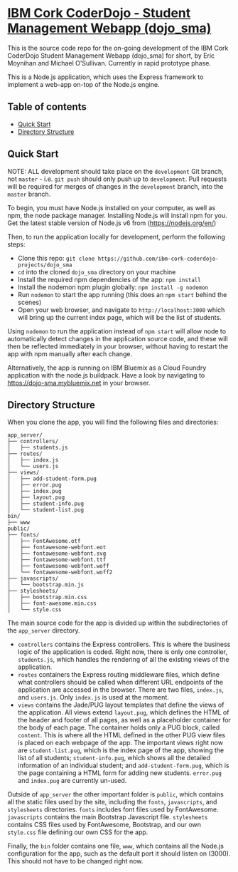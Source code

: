 # [IBM Cork CoderDojo - Student Management Webapp (dojo_sma)]()

This is the source code repo for the on-going development of the IBM Cork CoderDojo Student Management Webapp (dojo_sma) for short, by Eric Moynihan and Michael O'Sullivan. Currently in rapid prototype phase.

This is a Node.js application, which uses the Express framework to implement a web-app on-top of the Node.js engine.

## Table of contents

* [Quick Start](#quick-start)
* [Directory Structure](#directory-structure)


## Quick Start

NOTE: ALL development should take place on the `development` Git branch, not `master` - i.e. `git push` should only push up to `development`. Pull requests will be required for merges of changes in the `development` branch, into the `master` branch.

To begin, you must have Node.js installed on your computer, as well as npm, the node package manager. Installing Node.js will install npm for you. Get the latest stable version of Node.js v6 from (https://nodejs.org/en/)

Then, to run the application locally for development, perform the following steps:

* Clone this repo: `git clone https://github.com/ibm-cork-coderdojo-projects/dojo_sma`
* `cd` into the cloned `dojo_sma` directory on your machine
* Install the required npm dependencies of the app: `npm install`
* Install the nodemon npm plugin globally: `npm install -g nodemon`
* Run `nodemon` to start the app running (this does an `npm start` behind the scenes)
* Open your web browser, and navigate to `http://localhost:3000` which will bring up the current index page, which will be the list of students.

Using `nodemon` to run the application instead of `npm start` will allow node to automatically detect changes in the application source code, and these will then be reflected immediately in your browser, without having to restart the app with npm manually after each change.

Alternatively, the app is running on IBM Bluemix as a Cloud Foundry application with the node.js buildpack. Have a look by navigating to https://dojo-sma.mybluemix.net in your browser.

## Directory Structure

When you clone the app, you will find the following files and directories:

```
app_server/
├── controllers/
│   ├── students.js
├── routes/
│   ├── index.js
│   └── users.js
├── views/
│   ├── add-student-form.pug
│   ├── error.pug
│   ├── index.pug
│   ├── layout.pug
│   ├── student-info.pug
│   └── student-list.pug
bin/
├── www
public/
├── fonts/
│   ├── FontAwesome.otf
│   ├── fontawesome-webfont.eot
│   ├── fontawesome-webfont.svg
│   ├── fontawesome-webfont.ttf
│   ├── fontawesome-webfont.woff
│   └── fontawesome-webfont.woff2
├── javascripts/
│   └── bootstrap.min.js
├── stylesheets/
│   ├── bootstrap.min.css
│   ├── font-awesome.min.css
│   └── style.css
```

The main source code for the app is divided up within the subdirectories of the `app_server` directory.

* `controllers` contains the Express controllers. This is where the business logic of the application is coded. Right now, there is only one controller, `students.js`, which handles the rendering of all the existing views of the application.
* `routes` containers the Express routing middleware files, which define what controllers should be called when different URL endpoints of the application are accessed in the browser. There are two files, `index.js`, and `users.js`. Only `index.js` is used at the moment.
* `views` contains the Jade/PUG layout templates that define the views of the application. All views extend `layout.pug`, which defines the HTML of the header and footer of all pages, as well as a placeholder container for the body of each page. The container holds only a PUG block, called `content`. This is where all the HTML defined in the other PUG view files is placed on each webpage of the app. The important views right now are `student-list.pug`, which is the index page of the app, showing the list of all students; `student-info.pug`, which shows all the detailed information of an individual student; and `add-student-form.pug`, which is the page containing a HTML form for adding new students. `error.pug` and `index.pug` are currently un-used.

Outside of `app_server` the other important folder is `public`, which contains all the static files used by the site, including the `fonts`, `javascripts`, and `stylesheets` directories. `fonts` includes font files used by FontAwesome. `javascripts` contains the main Bootstrap Javascript file. `stylesheets` contains CSS files used by FontAwesome, Bootstrap, and our own `style.css` file defining our own CSS for the app.

Finally, the `bin` folder contains one file, `www`, which contains all the Node.js configuration for the app, such as the default port it should listen on (3000). This should not have to be changed right now.
